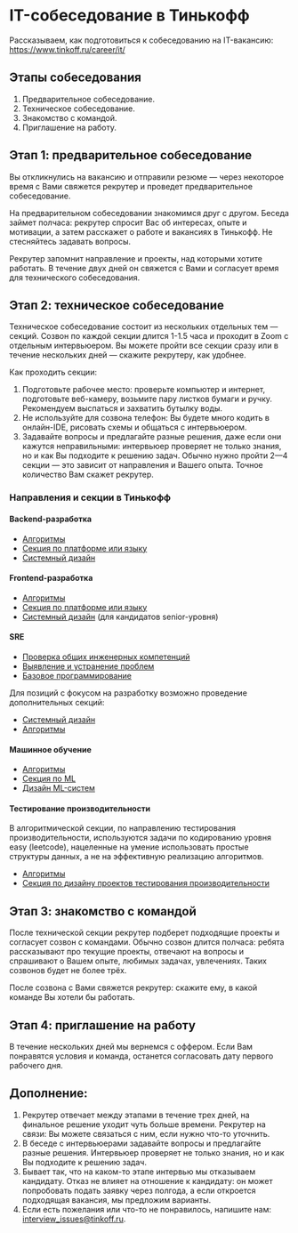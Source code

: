 # IT-собеседование в Тинькофф

Рассказываем, как подготовиться к собеседованию на IT-вакансию: https://www.tinkoff.ru/career/it/ 

## Этапы собеседования
1. Предварительное собеседование.
2. Техническое собеседование.
3. Знакомство с командой.
4. Приглашение на работу.

## Этап 1: предварительное собеседование

Вы откликнулись на вакансию и отправили резюме — через некоторое время с Вами свяжется рекрутер и проведет предварительное собеседование.

На предварительном собеседовании знакомимся друг с другом. Беседа займет полчаса: рекрутер спросит Вас об интересах, опыте и мотивации, а затем расскажет о работе и вакансиях в Тинькофф. Не стесняйтесь задавать вопросы.

Рекрутер запомнит направление и проекты, над которыми хотите работать. В течение двух дней он свяжется с Вами и согласует время для технического собеседования.

## Этап 2: техническое собеседование
Техническое собеседование состоит из нескольких отдельных тем — секций. Созвон по каждой секции длится 1-1.5 часа и проходит в Zoom с отдельным интервьюером. Вы можете пройти все секции сразу или в течение нескольких дней — скажите рекрутеру, как удобнее.

Как проходить секции:
1. Подготовьте рабочее место: проверьте компьютер и интернет, подготовьте веб-камеру, возьмите пару листков бумаги и ручку. Рекомендуем выспаться и захватить бутылку воды.
2. Не используйте для созвона телефон: Вы будете много кодить в онлайн-IDE, рисовать схемы и общаться с интервьюером.
3. Задавайте вопросы и предлагайте разные решения, даже если они кажутся неправильными: интервьюер проверяет не только знания, но и как Вы подходите к решению задач.
Обычно нужно пройти 2—4 секции — это зависит от направления и Вашего опыта. Точное количество Вам скажет рекрутер.

### Направления и секции в Тинькофф

#### Backend-разработка
* [Алгоритмы](./sections/programming.md)
* [Секция по платформе или языку](./sections/platform-backend.md)
* [Системный дизайн](./sections/system-design-backend.md)

#### Frontend-разработка
* [Алгоритмы](./sections/programming.md)
* [Секция по платформе или языку](./sections/platform-web.md)
* [Системный дизайн](./sections/system-design-web.md) (для кандидатов senior-уровня)

#### SRE
* [Проверка общих инженерных компетенций](./sections/platform-sre.md)
* [Выявление и устранение проблем](./sections/platform-sre-find-fix-problem.md)
* [Базовое программирование](./sections/programming-basic.md)

Для позиций с фокусом на разработку возможно проведение дополнительных секций:
* [Системный дизайн](./sections/system-design-backend.md)
* [Алгоритмы](./sections/programming.md)

#### Машинное обучение
* [Алгоритмы](./sections/programming.md)
* [Секция по ML](./sections/platform-ml.md)
* [Дизайн ML-систем](./sections/system-design-ml.md)

#### Тестирование производительности
В алгоритмической секции, по направлению тестирования производительности, используются задачи по кодированию уровня easy (leetcode), нацеленные на умение использовать простые структуры данных, а не на эффективную реализацию алгоритмов.

* [Алгоритмы](./sections/programming.md)
* [Секция по дизайну проектов тестирования производительности](./sections/system-design-perfomance-testing.md)

## Этап 3: знакомство с командой
После технической секции рекрутер подберет подходящие проекты и согласует созвон с командами. Обычно созвон длится полчаса: ребята рассказывают про текущие проекты, отвечают на вопросы и спрашивают о Вашем опыте, любимых задачах, увлечениях. Таких созвонов будет не более трёх.

После созвона с Вами свяжется рекрутер: скажите ему, в какой команде Вы хотели бы работать.

## Этап 4: приглашение на работу
В течение нескольких дней мы вернемся с оффером. Если Вам понравятся условия и команда, останется согласовать дату первого рабочего дня.

## Дополнение:
1. Рекрутер отвечает между этапами в течение трех дней, на финальное решение уходит чуть больше времени. Рекрутер на связи: Вы можете связаться с ним, если нужно что-то уточнить.
2. В беседе с интервьюерами задавайте вопросы и предлагайте разные решения. Интервьюер проверяет не только знания, но и как Вы подходите к решению задач.
3. Бывает так, что на каком-то этапе интервью мы отказываем кандидату. Отказ не влияет на отношение к кандидату: он может попробовать подать заявку через полгода, а если откроется подходящая вакансия, мы предложим варианты.
4. Если есть пожелания или что-то не понравилось, напишите нам: [interview_issues@tinkoff.ru](mailto:interview_issues@tinkoff.ru).

